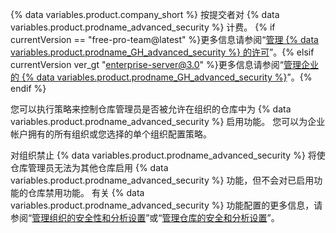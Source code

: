 {% data variables.product.company_short %} 按提交者对 {% data variables.product.prodname_advanced_security %} 计费。 {% if currentVersion == "free-pro-team@latest" %}更多信息请参阅“[管理 {% data variables.product.prodname_GH_advanced_security %} 的许可](/github/setting-up-and-managing-billing-and-payments-on-github/managing-licensing-for-github-advanced-security)”。{% elsif currentVersion ver_gt "enterprise-server@3.0" %}更多信息请参阅“[管理企业的 {% data variables.product.prodname_GH_advanced_security %}](/admin/advanced-security)”。{% endif %}

您可以执行策略来控制仓库管理员是否被允许在组织的仓库中为 {% data variables.product.prodname_advanced_security %} 启用功能。 您可以为企业帐户拥有的所有组织或您选择的单个组织配置策略。

对组织禁止 {% data variables.product.prodname_advanced_security %} 将使仓库管理员无法为其他仓库启用 {% data variables.product.prodname_advanced_security %} 功能，但不会对已启用功能的仓库禁用功能。 有关 {% data variables.product.prodname_advanced_security %} 功能配置的更多信息，请参阅“[管理组织的安全性和分析设置](/organizations/keeping-your-organization-secure/managing-security-and-analysis-settings-for-your-organization)”或“[管理仓库的安全和分析设置](/github/administering-a-repository/managing-security-and-analysis-settings-for-your-repository)”。
